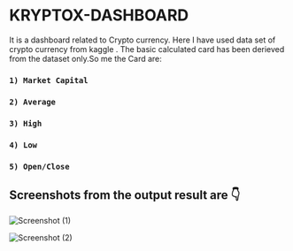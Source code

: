 # KRYPTOX-DASHBOARD
It is a dashboard related to Crypto currency.
Here I have used data set of crypto currency from kaggle .
The basic calculated card has been derieved from the dataset only.So me the Card are:

### `1) Market Capital`
### `2) Average`
### `3) High`
### `4) Low`
### `5) Open/Close`

## Screenshots from the output result  are 👇

![Screenshot (1)](https://user-images.githubusercontent.com/101855282/212524550-944dace8-45c6-44bc-b119-3b0e390b5060.png)


![Screenshot (2)](https://user-images.githubusercontent.com/101855282/212524556-f94fff98-81cf-4308-ba8b-829ff2e54f0e.png)
